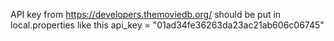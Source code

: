 
API key from https://developers.themoviedb.org/ should be put in local.properties like this
api_key = "01ad34fe36263da23ac21ab606c06745"
